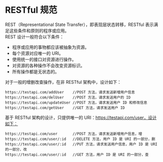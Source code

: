 # RESTful 规范  
REST（Representational State Transfer），即表现层状态转移，RESTful 表示满足这些条件和原则的程序或应用。  
REST 设计一般符合以下条件：
+ 程序或应用的事物都应该被抽象为资源。 
+ 每个资源对应唯一的 URI。 
+ 使用统一的接口对资源进行操作。 
+ 对资源的各种操作不会改变资源标识。 
+ 所有操作都是无状态的。 

对于一般的增删改查操作，在非 RESTful 架构中，设计如下：
```
https://testapi.com/addUser    //POST 方法，请求发送新增用户信息
https://testapi.com/delUser    //POST 方法，请求发送用户的 ID
https://testapi.com/updateUser //POST 方法，请求发送用户 ID 和修改信息
https://testapi.com/getUser    //GET 方法，请求发送用户 ID
```
基于 RESTful 架构的设计，只提供唯一的 URI：https://testapi.com/user，设计如下：
```
https://testapi.com/user       //POST 方法，请求发送新增用户信息，增
https://testapi.com/user/:id   //DELETE 方法，用户 ID 是 URI 的一部分，删
https://testapi.com/user/:id   //PUT 方法，请求发送用户信息，用户 ID 是 URI 的一部分，改
https://testapi.com/user/:id   //GET 方法，用户 ID 是 URI 的一部分，查
```

<!-- 2019.08.22 创建 -->